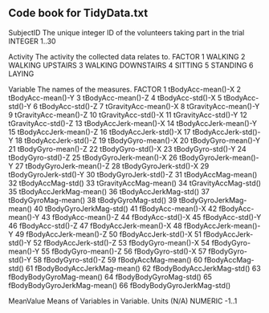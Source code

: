 ## Code book for TidyData.txt

SubjectID
The unique integer ID of the volunteers taking part in the trial
INTEGER
1..30
	
Activity
The activity the collected data relates to.
FACTOR
1 WALKING
2 WALKING UPSTAIRS
3 WALKING DOWNSTAIRS
4 SITTING
5 STANDING
6 LAYING

Variable
The names of the measures.
FACTOR
1 tBodyAcc-mean()-X
2 tBodyAcc-mean()-Y
3 tBodyAcc-mean()-Z
4 tBodyAcc-std()-X
5 tBodyAcc-std()-Y
6 tBodyAcc-std()-Z
7 tGravityAcc-mean()-X
8 tGravityAcc-mean()-Y
9 tGravityAcc-mean()-Z
10 tGravityAcc-std()-X
11 tGravityAcc-std()-Y
12 tGravityAcc-std()-Z
13 tBodyAccJerk-mean()-X
14 tBodyAccJerk-mean()-Y
15 tBodyAccJerk-mean()-Z
16 tBodyAccJerk-std()-X
17 tBodyAccJerk-std()-Y
18 tBodyAccJerk-std()-Z
19 tBodyGyro-mean()-X
20 tBodyGyro-mean()-Y
21 tBodyGyro-mean()-Z
22 tBodyGyro-std()-X
23 tBodyGyro-std()-Y
24 tBodyGyro-std()-Z
25 tBodyGyroJerk-mean()-X
26 tBodyGyroJerk-mean()-Y
27 tBodyGyroJerk-mean()-Z
28 tBodyGyroJerk-std()-X
29 tBodyGyroJerk-std()-Y
30 tBodyGyroJerk-std()-Z
31 tBodyAccMag-mean()
32 tBodyAccMag-std()
33 tGravityAccMag-mean()
34 tGravityAccMag-std()
35 tBodyAccJerkMag-mean()
36 tBodyAccJerkMag-std()
37 tBodyGyroMag-mean()
38 tBodyGyroMag-std()
39 tBodyGyroJerkMag-mean()
40 tBodyGyroJerkMag-std()
41 fBodyAcc-mean()-X
42 fBodyAcc-mean()-Y
43 fBodyAcc-mean()-Z
44 fBodyAcc-std()-X
45 fBodyAcc-std()-Y
46 fBodyAcc-std()-Z
47 fBodyAccJerk-mean()-X
48 fBodyAccJerk-mean()-Y
49 fBodyAccJerk-mean()-Z
50 fBodyAccJerk-std()-X
51 fBodyAccJerk-std()-Y
52 fBodyAccJerk-std()-Z
53 fBodyGyro-mean()-X
54 fBodyGyro-mean()-Y
55 fBodyGyro-mean()-Z
56 fBodyGyro-std()-X
57 fBodyGyro-std()-Y
58 fBodyGyro-std()-Z
59 fBodyAccMag-mean()
60 fBodyAccMag-std()
61 fBodyBodyAccJerkMag-mean()
62 fBodyBodyAccJerkMag-std()
63 fBodyBodyGyroMag-mean()
64 fBodyBodyGyroMag-std()
65 fBodyBodyGyroJerkMag-mean()
66 fBodyBodyGyroJerkMag-std()
	
MeanValue
Means of Variables in Variable. Units (N/A)
NUMERIC
-1..1 
	